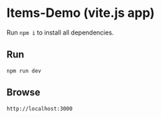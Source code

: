 # Items-Demo (vite.js app)

Run ```npm i``` to install all dependencies.

## Run

```
npm run dev
```

## Browse

```
http://localhost:3000
```
